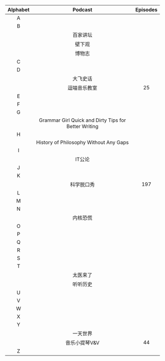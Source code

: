 |Alphabet|Podcast|Episodes|
|:------:|:-----:|:------:|
|A|||
|B|||
| |百家讲坛||
| |壁下观  ||
| |博物志  ||
|C|||
|D|||
| |大飞史话    ||
| |逗喵音乐教室|25|
|E|||
|F|||
|G|||
| |Grammar Girl Quick and Dirty Tips for Better Writing||
|H|||
| |History of Philosophy Without Any Gaps||
|I|||
| |IT公论||
|J|||
|K|||
| |科学脱口秀|197|
|L|||
|M|||
|N|||
| |内核恐慌||
|O|||
|P|||
|Q|||
|R|||
|S|||
|T|||
| |太医来了||
| |听听历史||
|U|||
|V|||
|W|||
|X|||
|Y|||
| |一天世界     ||
| |音乐小提琴V&V|44|
|Z|||
